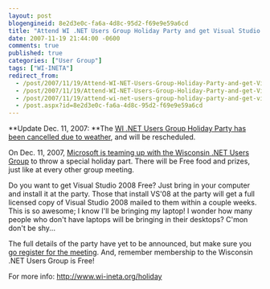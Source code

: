 ```yaml
---
layout: post
blogengineid: 8e2d3e0c-fa6a-4d8c-95d2-f69e9e59a6cd
title: "Attend WI .NET Users Group Holiday Party and get Visual Studio 2008 Free!"
date: 2007-11-19 21:44:00 -0600
comments: true
published: true
categories: ["User Group"]
tags: ["WI-INETA"]
redirect_from: 
  - /post/2007/11/19/Attend-WI-NET-Users-Group-Holiday-Party-and-get-Visual-Studio-2008-Free!.aspx
  - /post/2007/11/19/Attend-WI-NET-Users-Group-Holiday-Party-and-get-Visual-Studio-2008-Free!
  - /post/2007/11/19/attend-wi-net-users-group-holiday-party-and-get-visual-studio-2008-free!
  - /post.aspx?id=8e2d3e0c-fa6a-4d8c-95d2-f69e9e59a6cd
---
```

<!-- more -->

**Update Dec. 11, 2007: **The <a href="/Blog/Post.aspx?PostID=1431">WI .NET Users Group Holiday Party has been cancelled due to weather</a>, and will be rescheduled.

On Dec. 11, 2007, <a href="http://www.wi-ineta.org/holiday">Microsoft is teaming up with the Wisconsin .NET Users Group</a> to throw a special holiday part. There will be Free food and prizes, just like at every other group meeting.

Do you want to get Visual Studio 2008 Free? Just bring in your computer and install it at the party. Those that install VS'08 at the party will get a full licensed copy of Visual Studio 2008 mailed to them within a couple weeks. This is so awesome; I know I'll be bringing my laptop! I wonder how many people who don't have laptops will be bringing in their desktops? C'mon don't be shy...

The full details of the party have yet to be announced, but make sure you <a href="http://www.wi-ineta.org/holiday">go register for the meeting</a>. And, remember membership to the Wisconsin .NET Users Group is Free!

For more info: <a href="http://www.wi-ineta.org/holiday">http://www.wi-ineta.org/holiday</a>
